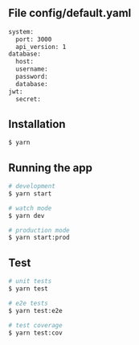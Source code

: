 ## File config/default.yaml
```bash
system: 
  port: 3000
  api_version: 1
database: 
  host: 
  username: 
  password:
  database: 
jwt:
  secret: 
```

## Installation

```bash
$ yarn
```

## Running the app

```bash
# development
$ yarn start

# watch mode
$ yarn dev

# production mode
$ yarn start:prod
```

## Test

```bash
# unit tests
$ yarn test

# e2e tests
$ yarn test:e2e

# test coverage
$ yarn test:cov
```
